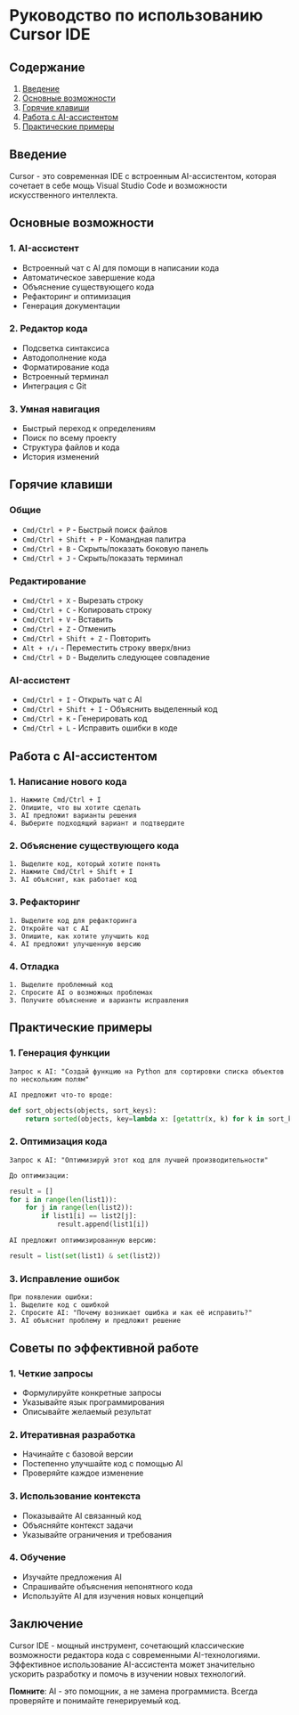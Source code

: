 # Руководство по использованию Cursor IDE

## Содержание
1. [Введение](#введение)
2. [Основные возможности](#основные-возможности)
3. [Горячие клавиши](#горячие-клавиши)
4. [Работа с AI-ассистентом](#работа-с-ai-ассистентом)
5. [Практические примеры](#практические-примеры)

## Введение

Cursor - это современная IDE с встроенным AI-ассистентом, которая сочетает в себе мощь Visual Studio Code и возможности искусственного интеллекта. 

## Основные возможности

### 1. AI-ассистент
- Встроенный чат с AI для помощи в написании кода
- Автоматическое завершение кода
- Объяснение существующего кода
- Рефакторинг и оптимизация
- Генерация документации

### 2. Редактор кода
- Подсветка синтаксиса
- Автодополнение кода
- Форматирование кода
- Встроенный терминал
- Интеграция с Git

### 3. Умная навигация
- Быстрый переход к определениям
- Поиск по всему проекту
- Структура файлов и кода
- История изменений

## Горячие клавиши

### Общие
- `Cmd/Ctrl + P` - Быстрый поиск файлов
- `Cmd/Ctrl + Shift + P` - Командная палитра
- `Cmd/Ctrl + B` - Скрыть/показать боковую панель
- `Cmd/Ctrl + J` - Скрыть/показать терминал

### Редактирование
- `Cmd/Ctrl + X` - Вырезать строку
- `Cmd/Ctrl + C` - Копировать строку
- `Cmd/Ctrl + V` - Вставить
- `Cmd/Ctrl + Z` - Отменить
- `Cmd/Ctrl + Shift + Z` - Повторить
- `Alt + ↑/↓` - Переместить строку вверх/вниз
- `Cmd/Ctrl + D` - Выделить следующее совпадение

### AI-ассистент
- `Cmd/Ctrl + I` - Открыть чат с AI
- `Cmd/Ctrl + Shift + I` - Объяснить выделенный код
- `Cmd/Ctrl + K` - Генерировать код
- `Cmd/Ctrl + L` - Исправить ошибки в коде

## Работа с AI-ассистентом

### 1. Написание нового кода
```plaintext
1. Нажмите Cmd/Ctrl + I
2. Опишите, что вы хотите сделать
3. AI предложит варианты решения
4. Выберите подходящий вариант и подтвердите
```

### 2. Объяснение существующего кода
```plaintext
1. Выделите код, который хотите понять
2. Нажмите Cmd/Ctrl + Shift + I
3. AI объяснит, как работает код
```

### 3. Рефакторинг
```plaintext
1. Выделите код для рефакторинга
2. Откройте чат с AI
3. Опишите, как хотите улучшить код
4. AI предложит улучшенную версию
```

### 4. Отладка
```plaintext
1. Выделите проблемный код
2. Спросите AI о возможных проблемах
3. Получите объяснение и варианты исправления
```

## Практические примеры

### 1. Генерация функции
```plaintext
Запрос к AI: "Создай функцию на Python для сортировки списка объектов по нескольким полям"

AI предложит что-то вроде:
```
```python
def sort_objects(objects, sort_keys):
    return sorted(objects, key=lambda x: [getattr(x, k) for k in sort_keys])
```

### 2. Оптимизация кода
```plaintext
Запрос к AI: "Оптимизируй этот код для лучшей производительности"

До оптимизации:
```
```python
result = []
for i in range(len(list1)):
    for j in range(len(list2)):
        if list1[i] == list2[j]:
            result.append(list1[i])
```

```plaintext
AI предложит оптимизированную версию:
```
```python
result = list(set(list1) & set(list2))
```

### 3. Исправление ошибок
```plaintext
При появлении ошибки:
1. Выделите код с ошибкой
2. Спросите AI: "Почему возникает ошибка и как её исправить?"
3. AI объяснит проблему и предложит решение
```

## Советы по эффективной работе

### 1. Четкие запросы
- Формулируйте конкретные запросы
- Указывайте язык программирования
- Описывайте желаемый результат

### 2. Итеративная разработка
- Начинайте с базовой версии
- Постепенно улучшайте код с помощью AI
- Проверяйте каждое изменение

### 3. Использование контекста
- Показывайте AI связанный код
- Объясняйте контекст задачи
- Указывайте ограничения и требования

### 4. Обучение
- Изучайте предложения AI
- Спрашивайте объяснения непонятного кода
- Используйте AI для изучения новых концепций

## Заключение

Cursor IDE - мощный инструмент, сочетающий классические возможности редактора кода с современными AI-технологиями. Эффективное использование AI-ассистента может значительно ускорить разработку и помочь в изучении новых технологий.

**Помните**: AI - это помощник, а не замена программиста. Всегда проверяйте и понимайте генерируемый код. 